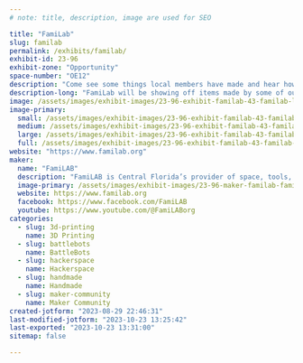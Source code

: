 ```yaml
---
# note: title, description, image are used for SEO

title: "FamiLab"
slug: familab
permalink: /exhibits/familab/
exhibit-id: 23-96
exhibit-zone: "Opportunity"
space-number: "OE12"
description: "Come see some things local members have made and hear how you can join the FamiLab Community!"
description-long: "FamiLab will be showing off items made by some of our members and discussing a wide variety of hobbies, makes, hacks, etc."
image: /assets/images/exhibit-images/23-96-exhibit-familab-43-familab-logo-6754-large.gif
image-primary: 
  small: /assets/images/exhibit-images/23-96-exhibit-familab-43-familab-logo-6754-small.gif
  medium: /assets/images/exhibit-images/23-96-exhibit-familab-43-familab-logo-6754-medium.gif
  large: /assets/images/exhibit-images/23-96-exhibit-familab-43-familab-logo-6754-large.gif
  full: /assets/images/exhibit-images/23-96-exhibit-familab-43-familab-logo-6754-full.gif
website: "https://www.familab.org"
maker: 
  name: "FamiLAB"
  description: "FamiLAB is Central Florida’s provider of space, tools, and community for creative technical learning and projects. If you are looking for a great place to meet like-minded people, learn, collaborate on projects, and have access to great tools, FamiLAB is the place for you!"
  image-primary: /assets/images/exhibit-images/23-96-maker-familab-familab-logo-medium.gif
  website: https://www.familab.org
  facebook: https://www.facebook.com/FamiLAB
  youtube: https://www.youtube.com/@FamiLABorg
categories: 
  - slug: 3d-printing
    name: 3D Printing
  - slug: battlebots
    name: BattleBots
  - slug: hackerspace
    name: Hackerspace
  - slug: handmade
    name: Handmade
  - slug: maker-community
    name: Maker Community
created-jotform: "2023-08-29 22:46:31"
last-modified-jotform: "2023-10-23 13:25:42"
last-exported: "2023-10-23 13:31:00"
sitemap: false

---
```

